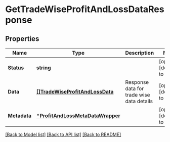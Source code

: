 # GetTradeWiseProfitAndLossDataResponse

## Properties
Name | Type | Description | Notes
------------ | ------------- | ------------- | -------------
**Status** | **string** |  | [optional] [default to null]
**Data** | [**[]TradeWiseProfitAndLossData**](TradeWiseProfitAndLossData.md) | Response data for trade wise data details | [optional] [default to null]
**Metadata** | [***ProfitAndLossMetaDataWrapper**](ProfitAndLossMetaDataWrapper.md) |  | [optional] [default to null]

[[Back to Model list]](../README.md#documentation-for-models) [[Back to API list]](../README.md#documentation-for-api-endpoints) [[Back to README]](../README.md)

